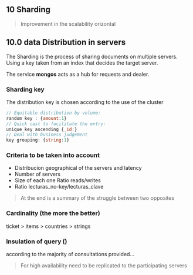 ## 10 Sharding

> Improvement in the scalability orizontal

## 10.0 data Distribution in servers

The Sharding is the process of sharing documents on multiple servers.
Using a key taken from an index that decides the target server.

The service **mongos** acts as a hub for requests and dealer.


### Sharding key
The distribution key is chosen according to the use of the cluster
```javascript
// Equitable distribution by volume:
random key : {amount:1}
// Quick cast to facilitate the entry:
unique key ascending {_id:}
// Deal with business judgement
key grouping: {string:1}
```

### Criteria to be taken into account
- Distribucíon geographical of the servers and latency
- Number of servers
- Size of each one
Ratio reads/writes
- Ratio lecturas_no-key/lecturas_clave

> At the end is a summary of the struggle between two opposites

### Cardinality (the more the better)
ticket > items > countries > strings
### Insulation of query ()
according to the majority of consultations provided...


> For high availability need to be replicated to the participating servers